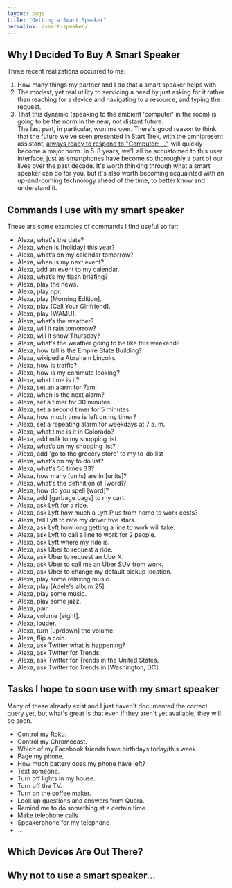 ```yaml
---
layout: page
title: "Getting a Smart Speaker"
permalink: /smart-speaker/
---
```


## Why I Decided To Buy A Smart Speaker

Three recent realizations occurred to me:  
1) How many things my partner and I do that a smart speaker helps with.  
2) The modest, yet real utility to servicing a need by just asking for it rather than reaching for a device and navigating to a resource, and typing the request.  
3) That this dynamic (speaking to the ambient 'computer' in the room) is going to be the norm in the near, not distant future.  
The last part, in particular, won me over.  There's good reason to think that the future we've seen presented in Start Trek, with the omnipresent assistant, [always ready to respond to "Computer: ..."](https://www.youtube.com/watch?v=KT5JiINlbhw), will quickly become a major norm.  In 5-8 years, we'll all be accustomed to this user interface, just as smartphones have become so thoroughly a part of our lives over the past decade.  It's worth thinking through what a smart speaker can do for you, but it's also worth becoming acquainted with an up-and-coming technology ahead of the time, to better know and understand it.  

## Commands I use with my smart speaker

These are some examples of commands I find useful so far:  

* Alexa, what's the date?  
* Alexa, when is [holiday] this year?  
* Alexa, what’s on my calendar tomorrow?  
* Alexa, when is my next event?  
* Alexa, add an event to my calendar.  
* Alexa, what’s my flash briefing?  
* Alexa, play the news.  
* Alexa, play npr.  
* Alexa, play [Morning Edition].
* Alexa, play [Call Your Girlfriend].
* Alexa, play [WAMU].
* Alexa, what’s the weather?  
* Alexa, will it rain tomorrow?  
* Alexa, will it snow Thursday?   
* Alexa, what's the weather going to be like this weekend?  
* Alexa, how tall is the Empire State Building?  
* Alexa, wikipedia Abraham Lincoln.  
* Alexa, how is traffic?  
* Alexa, how is my commute looking?  
* Alexa, what time is it?  
* Alexa, set an alarm for 7am.  
* Alexa, when is the next alarm?  
* Alexa, set a timer for 30 minutes.  
* Alexa, set a second timer for 5 minutes.  
* Alexa, how much time is left on my timer?  
* Alexa, set a repeating alarm for weekdays at 7 a.  m.  
* Alexa, what time is it in Colorado?  
* Alexa, add milk to my shopping list.  
* Alexa, what’s on my shopping list?  
* Alexa, add 'go to the grocery store' to my to-do list
* Alexa, what’s on my to do list?  
* Alexa, what's 56 times 33?  
* Alexa, how many [units] are in [units]?  
* Alexa, what's the definition of [word]?  
* Alexa, how do you spell [word]?  
* Alexa, add [garbage bags] to my cart.  
* Alexa, ask Lyft for a ride.  
* Alexa, ask Lyft how much a Lyft Plus from home to work costs?  
* Alexa, tell Lyft to rate my driver five stars.  
* Alexa, ask Lyft how long getting a line to work will take.  
* Alexa, ask Lyft to call a line to work for 2 people.  
* Alexa, ask Lyft where my ride is.  
* Alexa, ask Uber to request a ride.  
* Alexa, ask Uber to request an UberX.  
* Alexa, ask Uber to call me an Uber SUV from work.  
* Alexa, ask Uber to change my default pickup location.  
* Alexa, play some relaxing music.  
* Alexa, play [Adele's album 25].  
* Alexa, play some music.  
* Alexa, play some jazz.  
* Alexa, pair.    
* Alexa, volume [eight].  
* Alexa, louder.  
* Alexa, turn [up/down] the volume.  
* Alexa, flip a coin.  
* Alexa, ask Twitter what is happening?  
* Alexa, ask Twitter for Trends.  
* Alexa, ask Twitter for Trends in the United States.  
* Alexa, ask Twitter for Trends in [Washington, DC].  

## Tasks I hope to soon use with my smart speaker

Many of these already exist and I just haven't documented the correct query yet, but what's great is that even if they aren't yet available, they will be soon.  

* Control my Roku.
* Control my Chromecast.
* Which of my Facebook friends have birthdays today/this week.
* Page my phone.
* How much battery does my phone have left?
* Text someone.
* Turn off lights in my house.
* Turn off the TV.
* Turn on the coffee maker.
* Look up questions and answers from Quora.
* Remind me to do something at a certain time.
* Make telephone calls 
* Speakerphone for my telephone 
* ...


## Which Devices Are Out There? 


## Why not to use a smart speaker...

  
